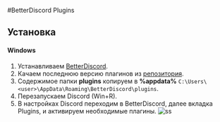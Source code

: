 #BetterDiscord Plugins
## Установка
#### Windows
1. Устанавливаем [BetterDiscord](https://github.com/Jiiks/BetterDiscordApp/releases).
2. Качаем последнюю версию плагинов из [репозитория](https://github.com/Namingray/BetterDiscordPlugins/releases).
3. Содержимое папки **plugins** копируем в **%appdata%** ``C:\Users\<user>\AppData\Roaming\BetterDiscord\plugins``.
4. Перезапускаем Discord (Win+R).
5. В настройках Discord переходим в BetterDiscord, далее вкладка Plugins, и активируем необходимые плагины.
 ![ss](https://cloud.githubusercontent.com/assets/7711740/22371162/2939aeec-e49e-11e6-8b8d-a0aef2fbe9d5.png)